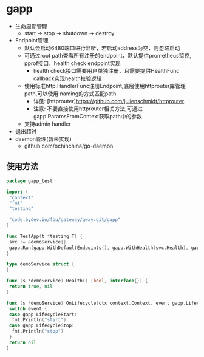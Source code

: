 # gapp

- 生命周期管理
  - start -> stop -> shutdown -> destroy
- Endpoint管理
  - 默认会启动6480端口进行监听，若启动address为空，则忽略启动
  - 可通过root path查看所有注册的endpoint，默认提供prometheus监控, pprof接口，health check endpoint实现
    - health check接口需要用户单独注册，且需要提供HealthFunc callback实现health校验逻辑
  - 使用标准http.HandlerFunc注册Endpoint,底层使用httprouter库管理path,可以使用:naming的方式匹配path
    - 详见: [httprouter]<https://github.com/julienschmidt/httprouter>
    - 注意: 不要直接使用httprouter相关方法,可通过gapp.ParamsFromContext获取path中的参数
  - 支持admin handler
- 退出超时
- daemon管理(暂未实现)
  - github.com/ochinchina/go-daemon

## 使用方法

```go
package gapp_test

import (
 "context"
 "fmt"
 "testing"

 "code.bydev.io/fbu/gateway/gway.git/gapp"
)

func TestApp(t *testing.T) {
 svc := &demoService{}
 gapp.Run(gapp.WithDefaultEndpoints(), gapp.WithHealth(svc.Health), gapp.WithLifecycles(svc))
}

type demoService struct {
}

func (s *demoService) Health() (bool, interface{}) {
 return true, nil
}

func (s *demoService) OnLifecycle(ctx context.Context, event gapp.LifecycleEvent) error {
 switch event {
 case gapp.LifecycleStart:
  fmt.Println("start")
 case gapp.LifecycleStop:
  fmt.Println("stop")
 }
 return nil
}

```
